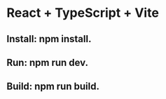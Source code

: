 # React + TypeScript + Vite

## Install: npm install.
## Run: npm run dev.
## Build: npm run build.
